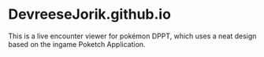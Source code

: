 # DevreeseJorik.github.io

This is a live encounter viewer for pokémon DPPT, which uses a neat design based on the ingame Poketch Application.